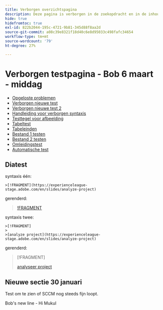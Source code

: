 ```yaml
---
title: Verborgen overzichtspagina
description: Deze pagina is verborgen in de zoekopdracht en in de inhoudsopgave
hide: true
hidefromtoc: true
exl-id: 822b2044-195c-4721-9b81-345d88f8aa2d
source-git-commit: a08c39e8321f18d40c6e8d95033c498fafc34654
workflow-type: tm+mt
source-wordcount: '79'
ht-degree: 27%

---
```


# Verborgen testpagina - Bob 6 maart - middag

+ [Opgeloste problemen](hidden/bug-fixes.md)
+ [Verborgen nieuwe test](hidden-new-test.md)
+ [Verborgen nieuwe test 2](hidden-new-test-2.md)
+ [Handleiding voor verborgen syntaxis](hidden/syntax-style-guide.md)
+ [Testtegel voor afbeelding](hidden/test-page.md)
+ [Tabeltest](hidden/tables.md)
+ [Tabeleinden](hidden/table-breaks.md)
+ [Bestand 1 testen](hidden/note-test.md)
+ [Bestand 2 testen](hidden-test.md)
+ [Omleidingstest](hidden/test-redirection.md)
+ [Automatische test](hidden/autoactivate.md)

## Diatest

syntaxis één:

```
>[!FRAGMENT](https://experienceleague-stage.adobe.com/en/slides/analyze-project)
```

gerenderd:

>[!FRAGMENT](https://experienceleague-stage.adobe.com/en/slides/analyze-project)


syntaxis twee:

```
>[!FRAGMENT]
>
>[analyze project](https://experienceleague-stage.adobe.com/en/slides/analyze-project)
```

gerenderd:

>[!FRAGMENT]
>
>[ analyseer project ](https://experienceleague-stage.adobe.com/en/slides/analyze-project)



## Nieuwe sectie 30 januari

Test om te zien of SCCM nog steeds fijn loopt.

Bob&#39;s new line - Hi Mukul
